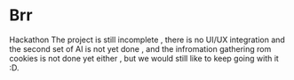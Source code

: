 # Brr
Hackathon
The project is still incomplete , there is no UI/UX integration and the second set of AI is not yet done , and the infromation gathering rom cookies is not done yet either , but we would still like to keep going with it :D.

